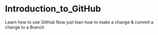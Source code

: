 # Introduction_to_GitHub
Learn how to use GitHub
Now just lean how to make a change & commit a change to a Branch
